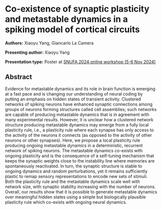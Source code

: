 # Co-existence of synaptic plasticity and metastable dynamics in a spiking model of cortical circuits 

**Authors:** Xiaoyu Yang, Giancarlo La Camera
                           
**Presenting author:** Xiaoyu Yang

**Presentation type:** Poster at [SNUFA 2024 online workshop (5-6 Nov 2024)](https://snufa.net/2024)

## Abstract

Evidence for metastable dynamics and its role in brain function is emerging at a fast pace and is changing our understanding of neural coding by putting an emphasis on hidden states of transient activity. Clustered networks of spiking neurons have enhanced synaptic connections among groups of neurons forming structures called cell assemblies; such networks are capable of producing metastable dynamics that is in agreement with many experimental results. However, it is unclear how a clustered network structure producing metastable dynamics may emerge from a fully local plasticity rule, i.e., a plasticity rule where each synapse has only access to the activity of the neurons it connects (as opposed to the activity of other neurons or other synapses). Here, we propose a local plasticity rule producing ongoing metastable dynamics in a deterministic, recurrent network of spiking neurons. The metastable dynamics co-exists with ongoing plasticity and is the consequence of a self-tuning mechanism that keeps the synaptic weights close to the instability line where memories are spontaneously reactivated. In turn, the synaptic structure is stable to ongoing dynamics and random perturbations, yet it remains sufficiently plastic to remap sensory representations to encode new sets of stimuli. Both the plasticity rule and the metastable dynamics scale well with network size, with synaptic stability increasing with the number of neurons. Overall, our results show that it is possible to generate metastable dynamics over meaningful hidden states using a simple but biologically plausible plasticity rule which co-exists with ongoing neural dynamics.